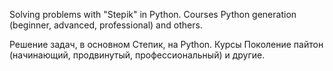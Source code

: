 Solving problems with "Stepik" in Python. Courses Python generation (beginner, advanced, professional) and others.

Решение задач, в основном Степик, на Python. Курсы Поколение пайтон (начинающий, продвинутый, профессиональный) и другие.
